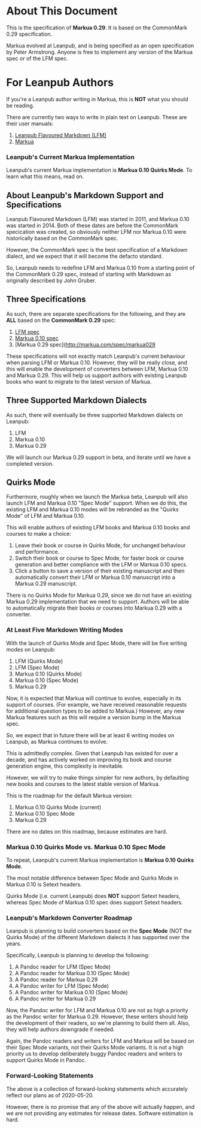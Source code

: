 # About This Document

This is the specification of **Markua 0.29**. It is based on the CommonMark 0.29
specification.

Markua evolved at Leanpub, and is being specified as an open specification by
Peter Armstrong. Anyone is free to implement any version of the Markua spec
or of the LFM spec.

# For Leanpub Authors

If you're a Leanpub author writing in Markua, this is **NOT** what you should be
reading.

There are currently two ways to write in plain text on Leanpub. These are their
user manuals:

1. [Leanpub Flavoured Markdown (LFM)](https://leanpub.com/lfm/read)
2. [Markua](https://leanpub.com/markua/read)

### Leanpub's Current Markua Implementation

Leanpub's current Markua implementation is **Markua 0.10 Quirks Mode**. To learn
what this means, read on.

## About Leanpub's Markdown Support and Specifications

Leanpub Flavoured Markdown (LFM) was started in 2011, and Markua 0.10 was
started in 2014. Both of these dates are before the CommonMark specication was
created, so obviously neither LFM nor Markua 0.10 were historically based on
the CommonMark spec.

However, the CommonMark spec is the best specification of a Markdown dialect,
and we expect that it will become the defacto standard.

So, Leanpub needs to redefine LFM and Markua 0.10 from a starting point of the
CommonMark 0.29 spec, instead of starting with Markdown as originally described
by John Gruber.

## Three Specifications

As such, there are separate specifications for the following, and they are
**ALL** based on the **CommonMark 0.29** spec:

1. [LFM spec](http://markua.com/spec/lfm)
2. [Markua 0.10 spec](http://markua.com/spec/markua010)
3. [Markua 0.29 spec](http://markua.com/spec/markua029

These specifications will not exactly match Leanpub's current behaviour when
parsing LFM or Markua 0.10. However, they will be really close, and this will
enable the development of converters between LFM, Markua 0.10 and Markua 0.29.
This will help us support authors with existing Leanpub books who want to
migrate to the latest version of Markua.

## Three Supported Markdown Dialects

As such, there will eventually be three supported Markdown dialects on Leanpub:

1. LFM
2. Markua 0.10
3. Markua 0.29

We will launch our Markua 0.29 support in beta, and iterate until we have a
completed version.

## Quirks Mode

Furthermore, roughly when we launch the Markua beta, Leanpub will also launch
LFM and Markua 0.10 "Spec Mode" support. When we do this, the existing LFM and
Markua 0.10 modes will be rebranded as the "Quirks Mode" of LFM and Markua 0.10.

This will enable authors of existing LFM books and Markua 0.10 books and courses
to make a choice:

1. Leave their book or course in Quirks Mode, for unchanged behaviour and
   performance.
2. Switch their book or course to Spec Mode, for faster book or course
   generation and better compliance with the LFM or Markua 0.10 specs.
3. Click a button to save a version of their existing manuscript and then
   automatically convert their LFM or Markua 0.10 manuscript into a Markua 0.29
   manuscript.

There is no Quirks Mode for Markua 0.29, since we do not have an existing
Markua 0.29 implementation that we need to support. Authors will be able to
automatically migrate their books or courses into Markua 0.29 with a converter.

### At Least Five Markdown Writing Modes

With the launch of Quirks Mode and Spec Mode, there will be five writing modes
on Leanpub:

1. LFM (Quirks Mode)
2. LFM (Spec Mode)
3. Markua 0.10 (Quirks Mode)
4. Markua 0.10 (Spec Mode)
5. Markua 0.29

Now, it is expected that Markua will continue to evolve, especially in its
support of courses. (For example, we have received reasonable requests for
additional question types to be added to Markua.) However, any new Markua
features such as this will require a version bump in the Markua spec.

So, we expect that in future there will be at least 6 writing modes on Leanpub,
as Markua continues to evolve.

This is admittedly complex. Given that Leanpub has existed for over a decade,
and has actively worked on improving its book and course generation engine,
this complexity is inevitable.

However, we will try to make things simpler for new authors, by defaulting
new books and courses to the latest stable version of Markua.

This is the roadmap for the default Markua version:

1. Markua 0.10 Quirks Mode (current)
2. Markua 0.10 Spec Mode
3. Markua 0.29

There are no dates on this roadmap, because estimates are hard.

### Markua 0.10 Quirks Mode vs. Markua 0.10 Spec Mode

To repeat, Leanpub's current Markua implementation is **Markua 0.10 Quirks
Mode**.

The most notable difference between Spec Mode and Quirks Mode in Markua 0.10
is Setext headers.

Quirks Mode (i.e. current Leanpub) does **NOT** support Setext headers, whereas
Spec Mode of Markua 0.10 spec does support Setext headers.

### Leanpub's Markdown Converter Roadmap

Leanpub is planning to build converters based on the **Spec Mode** (NOT the
Quirks Mode) of the different Markdown dialects it has supported over the years.

Specifically, Leanpub is planning to develop the following:

1. A Pandoc reader for LFM (Spec Mode)
2. A Pandoc reader for Markua 0.10 (Spec Mode)
3. A Pandoc reader for Markua 0.29
4. A Pandoc writer for LFM (Spec Mode)
5. A Pandoc writer for Markua 0.10 (Spec Mode)
6. A Pandoc writer for Markua 0.29

Now, the Pandoc writer for LFM and Markua 0.10 are not as high a priority as the
Pandoc writer for Markua 0.29. However, these writers should help the development
of their readers, so we're planning to build them all. Also, they will help
authors downgrade if needed.

Again, the Pandoc readers and writers for LFM and Markua will be based on their
Spec Mode variants, not their Quirks Mode variants. It is not a high priority
us to develop deliberately buggy Pandoc readers and writers to support Quirks
Mode in Pandoc.

### Forward-Looking Statements

The above is a collection of forward-looking statements which accurately reflect
our plans as of 2020-05-20.

However, there is no promise that any of the above will actually happen, and we
are not providing any estimates for release dates. Software estimation is hard.